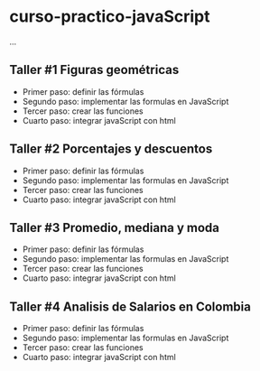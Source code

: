 # curso-practico-javaScript

...

## Taller #1 Figuras geométricas

- Primer paso: definir las fórmulas
- Segundo paso: implementar las formulas en JavaScript
- Tercer paso: crear las funciones
- Cuarto paso: integrar javaScript con html

## Taller #2 Porcentajes y descuentos

- Primer paso: definir las fórmulas
- Segundo paso: implementar las formulas en JavaScript
- Tercer paso: crear las funciones
- Cuarto paso: integrar javaScript con html

## Taller #3 Promedio, mediana y moda

- Primer paso: definir las fórmulas
- Segundo paso: implementar las formulas en JavaScript
- Tercer paso: crear las funciones
- Cuarto paso: integrar javaScript con html

## Taller #4 Analisis de Salarios en Colombia

- Primer paso: definir las fórmulas
- Segundo paso: implementar las formulas en JavaScript
- Tercer paso: crear las funciones
- Cuarto paso: integrar javaScript con html